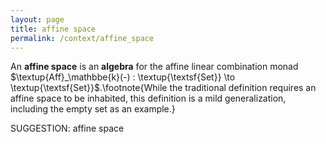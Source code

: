 ```yaml
---
layout: page
title: affine space
permalink: /context/affine_space
---
```

 An **affine space** is an **algebra** for the affine linear combination monad $\textup{Aff}_\mathbbe{k}(-) : \textup{\textsf{Set}} \to \textup{\textsf{Set}}$.\footnote{While the traditional definition requires an affine space to be inhabited, this definition is a mild generalization, including the empty set as an example.}


SUGGESTION: affine space